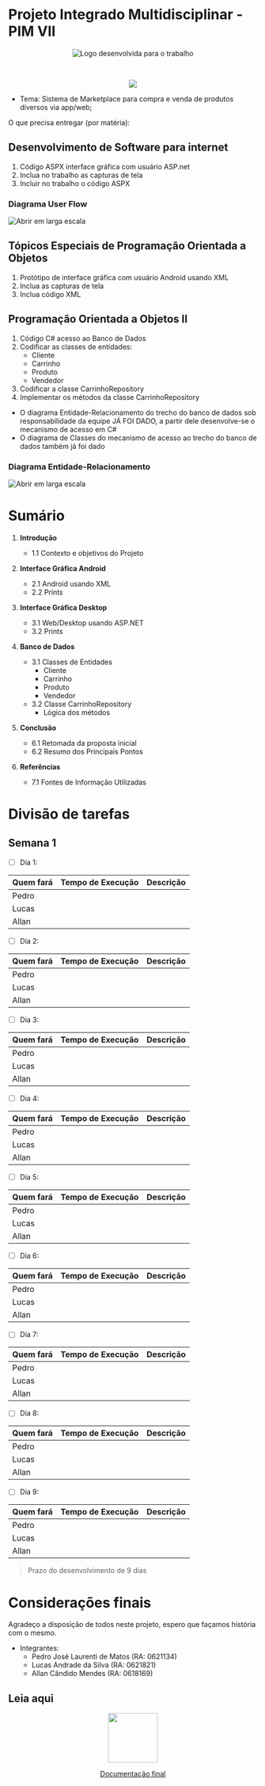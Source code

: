 
# Projeto Integrado Multidisciplinar - PIM VII

<div align="center">

![Logo desenvolvida para o trabalho](./img/PIM-VIII-LOGO.png)

<br>

![](https://geps.dev/progress/10)

</div>

- Tema: Sistema de Marketplace para compra e venda de produtos diversos via app/web;

O que precisa entregar (por matéria):

## Desenvolvimento de Software para internet
1. Código ASPX interface gráfica com usuário ASP.net
2. Inclua no trabalho as capturas de tela
3. Incluir no trabalho o código ASPX

### Diagrama User Flow

![[Abrir em larga escala](./img/User-Flow.pdf)](./img/User-Flow.png)


## Tópicos Especiais de Programação Orientada a Objetos
1. Protótipo de interface gráfica com usuário Android usando XML
2. Inclua as capturas de tela
3. Inclua código XML


## Programação Orientada a Objetos II
1. Código C# acesso ao Banco de Dados
2. Codificar as classes de entidades:
    - Cliente
    - Carrinho
    - Produto
    - Vendedor
3. Codificar a classe CarrinhoRepository
4. Implementar os métodos da classe CarrinhoRepository

- O diagrama Entidade-Relacionamento do trecho do banco de dados sob responsabilidade da equipe JÁ FOI DADO, a partir dele desenvolve-se o mecanismo de acesso em C#
- O diagrama de Classes do mecanismo de acesso ao trecho do banco de dados também já foi dado

### Diagrama Entidade-Relacionamento

![[Abrir em larga escala](./img/Diagrama-Entidade-Relacionamento.pdf)](./img/Diagrama-Entidade-Relacionamento.png)


# Sumário

1. **Introdução**
    - 1.1 Contexto e objetivos do Projeto

2. **Interface Gráfica Android**
    - 2.1 Android usando XML
    - 2.2 Prints

3. **Interface Gráfica Desktop**
    - 3.1 Web/Desktop usando ASP.NET
    - 3.2 Prints 

4. **Banco de Dados**
    - 3.1 Classes de Entidades
        - Cliente
        - Carrinho
        - Produto
        - Vendedor
    - 3.2 Classe CarrinhoRepository
        - Lógica dos métodos

5. **Conclusão**
    - 6.1 Retomada da proposta inicial
    - 6.2 Resumo dos Principais Pontos

6. **Referências**
    - 7.1 Fontes de Informação Utilizadas

# Divisão de tarefas

## Semana 1

- [ ] Dia 1:

| Quem fará | Tempo de Execução  | Descrição                                                         | 
|-----------|--------------------|-------------------------------------------------------------------|
| Pedro     | | |
| Lucas     | | |
| Allan     | | |

- [ ] Dia 2:

| Quem fará | Tempo de Execução  | Descrição                                                         | 
|-----------|--------------------|-------------------------------------------------------------------|
| Pedro     | | |
| Lucas     | | |
| Allan     | | |

- [ ] Dia 3:

| Quem fará | Tempo de Execução  | Descrição                                                         | 
|-----------|--------------------|-------------------------------------------------------------------|
| Pedro     | | |
| Lucas     | | |
| Allan     | | |

- [ ] Dia 4:

| Quem fará | Tempo de Execução  | Descrição                                                         | 
|-----------|--------------------|-------------------------------------------------------------------|
| Pedro     | | |
| Lucas     | | |
| Allan     | | |

- [ ] Dia 5:

| Quem fará | Tempo de Execução  | Descrição                                                         | 
|-----------|--------------------|-------------------------------------------------------------------|
| Pedro     | | |
| Lucas     | | |
| Allan     | | |

- [ ] Dia 6:

| Quem fará | Tempo de Execução  | Descrição                                                         | 
|-----------|--------------------|-------------------------------------------------------------------|
| Pedro     | | |
| Lucas     | | |
| Allan     | | |

- [ ] Dia 7:

| Quem fará | Tempo de Execução  | Descrição                                                         | 
|-----------|--------------------|-------------------------------------------------------------------|
| Pedro     | | |
| Lucas     | | |
| Allan     | | |

- [ ] Dia 8:

| Quem fará | Tempo de Execução  | Descrição                                                         | 
|-----------|--------------------|-------------------------------------------------------------------|
| Pedro     | | |
| Lucas     | | |
| Allan     | | |

- [ ] Dia 9:

| Quem fará | Tempo de Execução  | Descrição                                                         | 
|-----------|--------------------|-------------------------------------------------------------------|
| Pedro     | | |
| Lucas     | | |
| Allan     | | |

> Prazo do desenvolvimento de 9 dias

# Considerações finais

Agradeço a disposição de todos neste projeto, espero que façamos história com o mesmo.

- Integrantes:
  - Pedro José Laurenti de Matos (RA: 0621134)
  - Lucas Andrade da Silva (RA: 0621821)
  - Allan Cândido Mendes (RA: 0618169)

## Leia aqui

<center>

<img src="img/latex.png" width='100'>

[Documentação final](https://www.pedrolaurenti.orbytesistemas.com/pimviii/PIM-VII.pdf) 

</center>